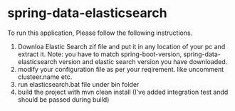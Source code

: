 # spring-data-elasticsearch

To run this application, Please follow the following instructions.
1. Downloa Elastic Search zif file and put it in any location of your pc and extract it.
Note: you have to match spring-boot-version, spring-data-elasticsearch version and elastic search version you have downloaded.
2. modify your configuration file as per your reqirement. like uncomment clusteer.name etc.
3. run elasticsearch.bat file under bin folder
4. build the project with mvn clean install (I've added integration test andd should be passed during build)
